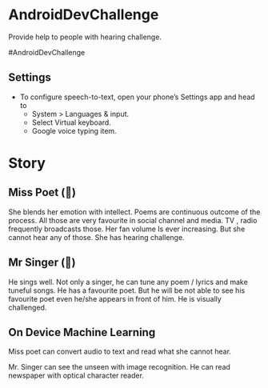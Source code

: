 # AndroidDevChallenge
Provide help to people with hearing challenge.

#AndroidDevChallenge

## Settings
* To configure speech-to-text, open your phone’s Settings app and head to 
    * System > Languages & input. 
    * Select Virtual keyboard. 
    * Google voice typing item.
    
# Story
## Miss Poet  (👩‍)
She blends her emotion with intellect. Poems are continuous outcome of the process. All those are very favourite in social channel and media. TV , radio frequently broadcasts those. Her fan volume
Is ever increasing. But she cannot hear any of those. She has hearing challenge.

## Mr Singer (👨‍)
He sings well. Not only a singer, he can tune any poem / lyrics and make tuneful songs. He has a favourite poet. But he will be not able to see his favourite poet even he/she appears in front of him. He is visually challenged.


## On Device Machine Learning
Miss poet can convert audio to text and read what she cannot hear.

Mr. Singer can see the unseen with image recognition. He can read newspaper with optical character reader. 
